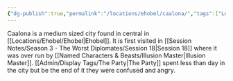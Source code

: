```yaml
---
{"dg-publish":true,"permalink":"/locations/ehobel/caalona/","tags":["Location"],"noteIcon":""}
---
```


Caalona is a medium sized city found in central in [[Locations/Ehobel/Ehobel\|Ehobel]]. It is first visited in [[Session Notes/Season 3 - The Worst Diplomates/Session 18\|Session 18]] where it was over run by [[Named Characters & Beasts/Illusion Master\|Illusion Master]]. [[Admin/Display Tags/The Party\|The Party]] spent less than day in the city but be the end of it they were confused and angry. 